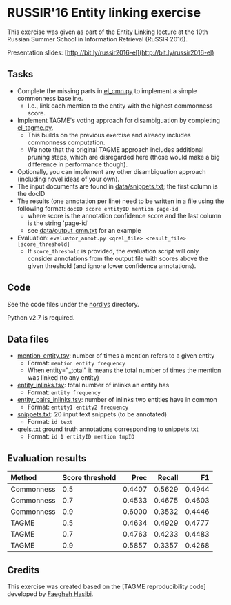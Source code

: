 # RUSSIR'16 Entity linking exercise

This exercise was given as part of the Entity Linking lecture at the 10th Russian Summer School in Information Retrieval (RuSSIR 2016).

Presentation slides: [http://bit.ly/russir2016-el](http://bit.ly/russir2016-el)  

## Tasks

  - Complete the missing parts in [el_cmn.py](nordlys/el_cmn.py) to implement a simple commonness baseline.
    * I.e., link each mention to the entity with the highest commonness score.
  - Implement TAGME's voting approach for disambiguation by completing [el_tagme.py](nordlys/el_tagme.py). 
    * This builds on the previous exercise and already includes commonness computation.
    * We note that the original TAGME approach includes additional pruning steps, which are disregarded here (those would make a big difference in performance though). 
  - Optionally, you can implement any other disambiguation approach (including novel ideas of your own).
  - The input documents are found in [data/snippets.txt](data/snippets.txt); the first column is the docID
  - The results (one annotation per line) need to be written in a file using the following format: `docID score entityID mention page-id`
    * where score is the annotation confidence score and the last column is the string 'page-id'
    * see [data/output_cmn.txt](data/output_cmn.txt) for an example
  - Evaluation: `evaluator_annot.py <qrel_file> <result_file> [score_threshold]`
    * If `score_threshold` is provided, the evaluation script will only consider annotations from the output file with scores above the given threshold (and ignore lower confidence annotations).
    

## Code

See the code files under the [nordlys](nordlys/) directory.

Python v2.7 is required.


## Data files

  - [mention_entity.tsv](data/mention_entity.tsv): number of times a mention refers to a given entity
    * Format: `mention entity frequency`
    * When entity="_total" it means the total number of times the mention was linked (to any entity) 
  - [entity_inlinks.tsv](data/entity_inlinks.tsv): total number of inlinks an entity has 
    * Format: `entity frequency`
  - [entity_pairs_inlinks.tsv](data/entity_pairs_inlinks.tsv): number of inlinks two entities have in common
    * Format: `entity1 entity2 frequency`
  - [snippets.txt](data/snippets.txt): 20 input text snippets (to be annotated)
    * Format: `id text`
  - [qrels.txt](data/qrels.txt) ground truth annotations corresponding to snippets.txt
    * Format: `id 1 entityID mention tmpID`


## Evaluation results

| Method | Score threshold | Prec | Recall | F1 |
| :--- | :--- | ---: | ---: | ---: | 
| Commonness | 0.5  | 0.4407 | 0.5629 | 0.4944 | 
| Commonness | 0.7 | 0.4533 | 0.4675 | 0.4603 | 
| Commonness | 0.9 | 0.6000 | 0.3532 | 0.4446 | 
| TAGME | 0.5  | 0.4634 | 0.4929 | 0.4777 | 
| TAGME | 0.7  | 0.4763 | 0.4233 | 0.4483 | 
| TAGME | 0.9  | 0.5857 | 0.3357 | 0.4268 | 


## Credits

This exercise was created based on the [TAGME reproducibility code] developed by [Faegheh Hasibi](http://hasibi.com/). 

